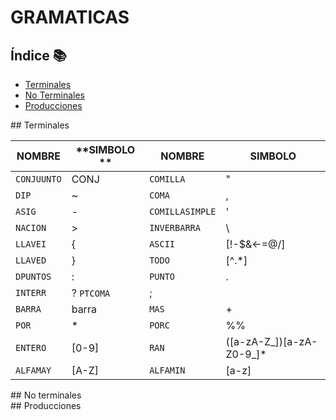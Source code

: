 GRAMATICAS
=================

## Índice 📚
- [Terminales](#terminales)
- [No Terminales](#noterminales)
- [Producciones](#producciones)

<div id='terminales'/>
## Terminales
   
   | **NOMBRE** | **SIMBOLO **|  **NOMBRE** | **SIMBOLO** |
   |-------|---------|----------|-------------|
   |`CONJUUNTO`  | CONJ | `COMILLA` | " 
   | `DIP`        |   ~  | `COMA`    | ,
   |`ASIG`       |  -    | `COMILLASIMPLE` | '
   | `NACION`     |  >   | `INVERBARRA`    | \
   | `LLAVEI`    | {     | `ASCII`   | \[!-$&<-=@/]
   | `LLAVED`    | }      | `TODO `  | \[^.\*]
   | `DPUNTOS`   | :   | `PUNTO` | .
   | `INTERR` | ?  `PTCOMA` | ;
   | `BARRA` | barra  | `MAS` | +
   | `POR`   |  *  | `PORC` | %%
   | `ENTERO`  | \[0-9]  |  `RAN` | (\[a-zA-Z_])\[a-zA-Z0-9_]* 
   | `ALFAMAY` | \[A-Z]   | `ALFAMIN`  | \[a-z]

<div id='no terminales'/>
## No terminales

<div id='producciones'/>
## Producciones


